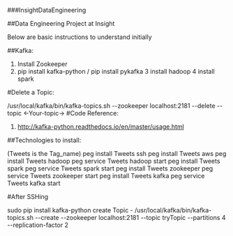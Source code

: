 ###InsightDataEngineering

##Data Engineering Project at Insight

Below are basic instructions to understand initially

##Kafka:
1. Install Zookeeper
2. pip install kafka-python / pip install pykafka
3  install hadoop
4  install spark

#Delete a Topic:

/usr/local/kafka/bin/kafka-topics.sh --zookeeper localhost:2181 --delete --topic <-Your-topic->
#Code Reference:
1. http://kafka-python.readthedocs.io/en/master/usage.html

##Technologies to install:

(Tweets is the Tag_name)
peg install Tweets ssh
peg install Tweets aws
peg install Tweets hadoop
peg service Tweets hadoop start
peg install Tweets spark
peg service Tweets spark start
peg install Tweets zookeeper
peg service Tweets zookeeper start
peg install Tweets kafka
peg service Tweets kafka start

#After SSHing

sudo pip install kafka-python
create Topic - /usr/local/kafka/bin/kafka-topics.sh --create --zookeeper localhost:2181 --topic tryTopic --partitions 4 --replication-factor 2